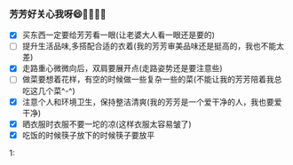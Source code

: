 ### 芳芳好关心我呀:smile::kiss::couple::cherry_blossom::rose:
- [x] 买东西一定要给芳芳看一眼(让老婆大人看一眼还是要的)
- [ ] 提升生活品味,多搭配合适的衣着(我的芳芳审美品味还是挺高的，我也不能太差)
- [x] 走路重心微微向后，双肩要展开点(走路姿势还是要注意些)
- [ ] 做菜要想着花样，有空的时候做一些复杂一些的菜(不能让我的芳芳陪着我总吃这几个菜^-^)
- [x] 注意个人和环境卫生，保持整洁清爽(我的芳芳是一个爱干净的人，我也要爱干净)
- [x] 晒衣服时衣服不要一坨的凉(这样衣服太容易皱了)
- [x] 吃饭的时候筷子放下的时候筷子要放平

1:[](https://github.com/WebpageFX/emoji-cheat-sheet.com/)

